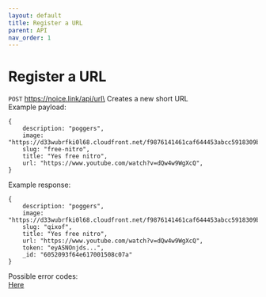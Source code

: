 ```yaml
---
layout: default
title: Register a URL
parent: API
nav_order: 1
---
```


# Register a URL

`POST` https://noice.link/api/url\
Creates a new short URL\
Example payload:

```JS
{
    description: "poggers",
    image: "https://d33wubrfki0l68.cloudfront.net/f9876141461caf644453abcc5918309b95b135f7/ace2a/assets/classic.png"
    slug: "free-nitro",
    title: "Yes free nitro",
    url: "https://www.youtube.com/watch?v=dQw4w9WgXcQ",
}
```

Example response:

```JS
{
    description: "poggers",
    image: "https://d33wubrfki0l68.cloudfront.net/f9876141461caf644453abcc5918309b95b135f7/ace2a/assets/classic.png",
    slug: "qixof",
    title: "Yes free nitro",
    url: "https://www.youtube.com/watch?v=dQw4w9WgXcQ",
    token: "eyASNOnjds...",
    _id: "6052093f64e617001508c07a"
}
```

Possible error codes:\
[Here](https://docs.noice.link/errors)
